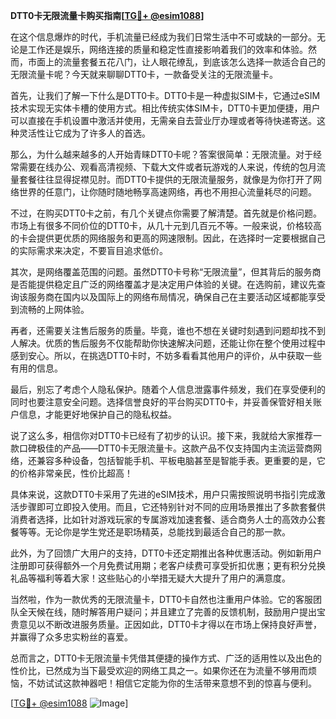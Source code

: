 **DTT0卡无限流量卡购买指南[[TG💪+ @esim1088](https://t.me/s/esim1088)]**

在这个信息爆炸的时代，手机流量已经成为我们日常生活中不可或缺的一部分。无论是工作还是娱乐，网络连接的质量和稳定性直接影响着我们的效率和体验。然而，市面上的流量套餐五花八门，让人眼花缭乱，到底该怎么选择一款适合自己的无限流量卡呢？今天就来聊聊DTT0卡，一款备受关注的无限流量卡。

首先，让我们了解一下什么是DTT0卡。DTT0卡是一种虚拟SIM卡，它通过eSIM技术实现无实体卡槽的使用方式。相比传统实体SIM卡，DTT0卡更加便捷，用户可以直接在手机设置中激活并使用，无需亲自去营业厅办理或者等待快递寄送。这种灵活性让它成为了许多人的首选。

那么，为什么越来越多的人开始青睐DTT0卡呢？答案很简单：无限流量。对于经常需要在线办公、观看高清视频、下载大文件或者玩游戏的人来说，传统的包月流量套餐往往显得捉襟见肘。而DTT0卡提供的无限流量服务，就像是为你打开了网络世界的任意门，让你随时随地畅享高速网络，再也不用担心流量耗尽的问题。

不过，在购买DTT0卡之前，有几个关键点你需要了解清楚。首先就是价格问题。市场上有很多不同价位的DTT0卡，从几十元到几百元不等。一般来说，价格较高的卡会提供更优质的网络服务和更高的网速限制。因此，在选择时一定要根据自己的实际需求来决定，不要盲目追求低价。

其次，是网络覆盖范围的问题。虽然DTT0卡号称“无限流量”，但其背后的服务商是否能提供稳定且广泛的网络覆盖才是决定用户体验的关键。在选购前，建议先查询该服务商在国内以及国际上的网络布局情况，确保自己在主要活动区域都能享受到流畅的上网体验。

再者，还需要关注售后服务的质量。毕竟，谁也不想在关键时刻遇到问题却找不到人解决。优质的售后服务不仅能帮助你快速解决问题，还能让你在整个使用过程中感到安心。所以，在挑选DTT0卡时，不妨多看看其他用户的评价，从中获取一些有用的信息。

最后，别忘了考虑个人隐私保护。随着个人信息泄露事件频发，我们在享受便利的同时也要注意安全问题。选择信誉良好的平台购买DTT0卡，并妥善保管好相关账户信息，才能更好地保护自己的隐私权益。

说了这么多，相信你对DTT0卡已经有了初步的认识。接下来，我就给大家推荐一款口碑极佳的产品——DTT0卡无限流量卡。这款产品不仅支持国内主流运营商网络，还兼容多种设备，包括智能手机、平板电脑甚至是智能手表。更重要的是，它的价格非常亲民，性价比超高！

具体来说，这款DTT0卡采用了先进的eSIM技术，用户只需按照说明书指引完成激活步骤即可立即投入使用。而且，它还特别针对不同的应用场景推出了多款套餐供消费者选择，比如针对游戏玩家的专属游戏加速套餐、适合商务人士的高效办公套餐等等。无论你是学生党还是职场精英，总能找到最适合自己的那一款。

此外，为了回馈广大用户的支持，DTT0卡还定期推出各种优惠活动。例如新用户注册即可获得额外一个月免费试用期；老客户续费可享受折扣优惠；更有积分兑换礼品等福利等着大家！这些贴心的小举措无疑大大提升了用户的满意度。

当然啦，作为一款优秀的无限流量卡，DTT0卡自然也注重用户体验。它的客服团队全天候在线，随时解答用户疑问；并且建立了完善的反馈机制，鼓励用户提出宝贵意见以不断改进服务质量。正因如此，DTT0卡才得以在市场上保持良好声誉，并赢得了众多忠实粉丝的喜爱。

总而言之，DTT0卡无限流量卡凭借其便捷的操作方式、广泛的适用性以及出色的性价比，已然成为当下最受欢迎的网络工具之一。如果你还在为流量不够用而烦恼，不妨试试这款神器吧！相信它定能为你的生活带来意想不到的惊喜与便利。

[[TG💪+ @esim1088](https://t.me/s/esim1088) ![Image](https://i.postimg.cc/4NQfJmqS/Snipaste-2025-05-13-00-14-12.png)]
